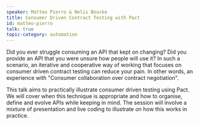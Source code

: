 ```yaml
---
speaker: Matteo Pierro & Nelis Boucke
title: Consumer Driven Contract Testing with Pact
id: matteo-pierro
talk: true
topic-category: automation
---
```

Did you ever struggle consuming an API that kept on changing? Did you provide an API that you were unsure how people will use it? 
In such a scenario, an iterative and cooperative way of working that focuses on consumer driven contract testing can reduce your pain. In other words, an experience with "Consumer collaboration over contract negotiation".

This talk aims to practically illustrate consumer driven testing using Pact. We will cover when this technique is appropriate and how to organise, define and evolve APIs while keeping in mind. The session will involve a mixture of presentation and live coding to illustrate on how this works in practice.

